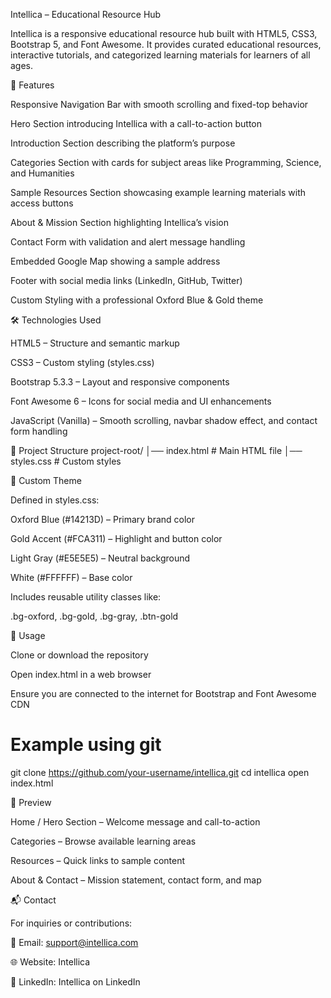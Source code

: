 Intellica – Educational Resource Hub

Intellica is a responsive educational resource hub built with HTML5, CSS3, Bootstrap 5, and Font Awesome. It provides curated educational resources, interactive tutorials, and categorized learning materials for learners of all ages.

🚀 Features

Responsive Navigation Bar with smooth scrolling and fixed-top behavior

Hero Section introducing Intellica with a call-to-action button

Introduction Section describing the platform’s purpose

Categories Section with cards for subject areas like Programming, Science, and Humanities

Sample Resources Section showcasing example learning materials with access buttons

About & Mission Section highlighting Intellica’s vision

Contact Form with validation and alert message handling

Embedded Google Map showing a sample address

Footer with social media links (LinkedIn, GitHub, Twitter)

Custom Styling with a professional Oxford Blue & Gold theme

🛠️ Technologies Used

HTML5 – Structure and semantic markup

CSS3 – Custom styling (styles.css)

Bootstrap 5.3.3 – Layout and responsive components

Font Awesome 6 – Icons for social media and UI enhancements

JavaScript (Vanilla) – Smooth scrolling, navbar shadow effect, and contact form handling

📂 Project Structure
project-root/
│── index.html       # Main HTML file
│── styles.css       # Custom styles

🎨 Custom Theme

Defined in styles.css:

Oxford Blue (#14213D) – Primary brand color

Gold Accent (#FCA311) – Highlight and button color

Light Gray (#E5E5E5) – Neutral background

White (#FFFFFF) – Base color

Includes reusable utility classes like:

.bg-oxford, .bg-gold, .bg-gray, .btn-gold

📖 Usage

Clone or download the repository

Open index.html in a web browser

Ensure you are connected to the internet for Bootstrap and Font Awesome CDN

# Example using git
git clone https://github.com/your-username/intellica.git
cd intellica
open index.html

📸 Preview

Home / Hero Section – Welcome message and call-to-action

Categories – Browse available learning areas

Resources – Quick links to sample content

About & Contact – Mission statement, contact form, and map

📬 Contact

For inquiries or contributions:

📧 Email: support@intellica.com

🌐 Website: Intellica

💼 LinkedIn: Intellica on LinkedIn

